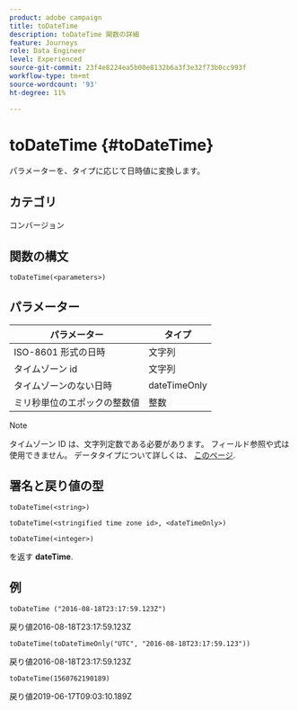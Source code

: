 ```yaml
---
product: adobe campaign
title: toDateTime
description: toDateTime 関数の詳細
feature: Journeys
role: Data Engineer
level: Experienced
source-git-commit: 23f4e8224ea5b00e8132b6a3f3e32f73b0cc993f
workflow-type: tm+mt
source-wordcount: '93'
ht-degree: 11%

---
```


# toDateTime {#toDateTime}

パラメーターを、タイプに応じて日時値に変換します。

## カテゴリ

コンバージョン

## 関数の構文

`toDateTime(<parameters>)`

## パラメーター

| パラメーター | タイプ |
|-----------|------------------|
| ISO-8601 形式の日時 | 文字列 |
| タイムゾーン id | 文字列 |
| タイムゾーンのない日時 | dateTimeOnly |
| ミリ秒単位のエポックの整数値 | 整数 |

>[!NOTE]
>
>タイムゾーン ID は、文字列定数である必要があります。 フィールド参照や式は使用できません。 データタイプについて詳しくは、 [このページ](../expression/data-types.md).

## 署名と戻り値の型

`toDateTime(<string>)`

`toDateTime(<stringified time zone id>, <dateTimeOnly>)`

`toDateTime(<integer>)`

を返す **dateTime**.

<!--`toDateTime(<year>,<month>,<dayOfMonth>,<hour>,<minute>,<second>)`

Returns a date time with default time zone UTC.

`toDateTime(<year>,<month>,<dayOfMonth>)`
`toDateTime(<stringified timeZone>,<year>,<month>,<dayOfMonth>)`
`toDateTime(<timeZone>,<year>,<month>,<dayOfMonth>)`

Return a datetime where hour, minute and second set to 0.

`toDateTime(<stringified timeZone>,<year>,<month>,<dayOfMonth>,<hour>,<minute>,<second>)`
`toDateTime(<string>)`
`toDateTime(<string>,<integer>)`
`toDateTime(<stringified timeZone>,<dateTimeOnly)`

`toDateTime(<timeZone>,<integer>)`

Return a datetime.

-->

## 例

`toDateTime ("2016-08-18T23:17:59.123Z")`

戻り値2016-08-18T23:17:59.123Z

`toDateTime(toDateTimeOnly("UTC", "2016-08-18T23:17:59.123"))`

戻り値2016-08-18T23:17:59.123Z

`toDateTime(1560762190189)`

戻り値2019-06-17T09:03:10.189Z

<!--`toDateTime ("2016-08-18T23:17:59.123", "UTC")`

Returns 2016-08-18T23:17:59.123Z.

`toDateTime("Z",2016,8,18,23,17,59)`

Returns 2016-08-18T23:17:59.000Z.

`toDateTime("Z",2016,8,18)`

Returns 2016-08-18T00:00:00.000Z.-->
